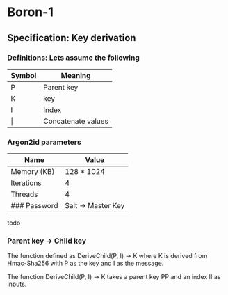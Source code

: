 # Boron-1
## Specification: Key derivation
### Definitions: Lets assume the following
| Symbol | Meaning            |
|--------|--------------------|
| P      | Parent key         |
| K      | key                |
| I      | Index              |
| \|     | Concatenate values |
### Argon2id parameters
| Name          | Value         |
| ------------- | ------------- |
| Memory (KB)   | 128 * 1024    |
| Iterations    | 4             |
| Threads       | 4             |
### Password | Salt &rarr; Master Key
todo
### Parent key &rarr; Child key
The function defined as DeriveChild(P, I) &rarr; K where K is derived from Hmac-Sha256 with P as the key and I as the message.

The function DeriveChild(P, I) &rarr; K takes a parent key PP and an index II as inputs.